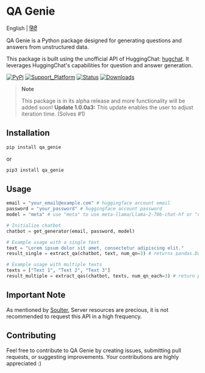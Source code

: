 # QA Genie

English | [हिंदी](README_hi.md) 

QA Genie is a Python package designed for generating questions and answers from unstructured data.

This package is built using the unofficial API of HuggingChat: [hugchat](https://pypi.org/project/hugchat/). It leverages HuggingChat's capabilities for question and answer generation.


[![PyPi](https://img.shields.io/pypi/v/qa_genie.svg?logo=pypi&logoColor=white)](https://pypi.python.org/pypi/qa_genie)
[![Support_Platform](https://img.shields.io/badge/3.9+-%234ea94b.svg?logo=python&logoColor=white)](https://pypi.python.org/pypi/qa_genie)
[![Status](https://img.shields.io/badge/status-operational-%234ea94b.svg?logo=ok&logoColor=white)](https://pypi.python.org/pypi/qa_genie)
[![Downloads](https://static.pepy.tech/badge/qa_genie?logo=download&logoColor=white)](https://www.pepy.tech/projects/qa_genie)

> **Note**
>
> This package is in its alpha release and more functionality will be added soon!
> **Update 1.0.0a3:** This update enables the user to adjust iteration time. (Solves #1) 


## Installation
```bash
pip install qa_genie
```
or
```bash
pip3 install qa_genie
```


## Usage
```python
email = "your_email@example.com" # huggingface account email
password = "your_password" # huggingface account password
model = "meta" # use "meta" to use meta-llama/Llama-2-70b-chat-hf or "oasst" to use OpenAssistant/oasst-sft-6-llama-30b

# Initialize chatbot
chatbot = get_generator(email, password, model)

# Example usage with a single text
text = "Lorem ipsum dolor sit amet, consectetur adipiscing elit."
result_single = extract_qa(chatbot, text, num_qn=3) # returns pandas.DataFrame with num_qn questions and answers

# Example usage with multiple texts
texts = ["Text 1", "Text 2", "Text 3"]
result_multiple = extract_qas(chatbot, texts, num_qn_each=3) # return pandas.DataFrame with num_qn_each questions and answers generated for each text
```

## Important Note
As mentioned by [Soulter](github.com/Soulter), Server resources are precious, it is not recommended to request this API in a high frequency.

## Contributing
Feel free to contribute to QA Genie by creating issues, submitting pull requests, or suggesting improvements. Your contributions are highly appreciated :)
